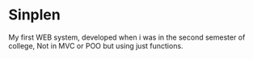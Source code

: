# Sinplen

My first WEB system, developed when i was in the second semester of college, Not in MVC or POO but using just functions.
